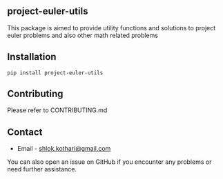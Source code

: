 ## project-euler-utils

This package is aimed to provide utility functions and solutions to project euler problems and also other 
math related problems

## Installation

```
pip install project-euler-utils
```

## Contributing

Please refer to CONTRIBUTING.md

## Contact
- Email - shlok.kothari@gmail.com

You can also open an issue on GitHub if you encounter any problems or need further assistance.